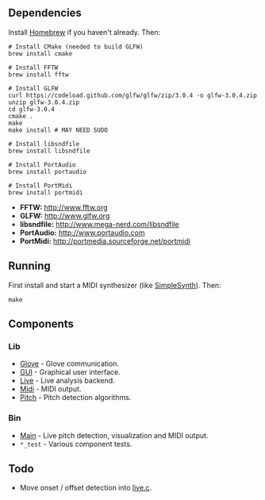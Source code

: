 ## Dependencies
Install [Homebrew](http://brew.sh) if you haven't already. Then:
```
# Install CMake (needed to build GLFW)
brew install cmake

# Install FFTW
brew install fftw

# Install GLFW
curl https://codeload.github.com/glfw/glfw/zip/3.0.4 -o glfw-3.0.4.zip
unzip glfw-3.0.4.zip
cd glfw-3.0.4
cmake .
make
make install # MAY NEED SUDO

# Install libsndfile
brew install libsndfile

# Install PortAudio
brew install portaudio

# Install PortMidi
brew install portmidi
```

- **FFTW:** http://www.fftw.org
- **GLFW:** http://www.glfw.org
- **libsndfile:** http://www.mega-nerd.com/libsndfile
- **PortAudio:** http://www.portaudio.com
- **PortMidi:** http://portmedia.sourceforge.net/portmidi

## Running

First install and start a MIDI synthesizer (like [SimpleSynth](http://notahat.com/simplesynth/)). Then:
```
make
```

## Components

### Lib
- [Glove](glove.h) - Glove communication.
- [GUI](gui.h) - Graphical user interface.
- [Live](live.h) - Live analysis backend.
- [Midi](midi.h) - MIDI output.
- [Pitch](pitch.h) - Pitch detection algorithms.

### Bin
- [Main](main.c) - Live pitch detection, visualization and MIDI output.
- `*_test` - Various component tests.

## Todo

- Move onset / offset detection into [live.c](live.c).
